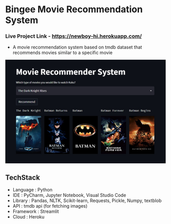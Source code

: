 ﻿# Bingee Movie Recommendation System
 
 ### Live Project Link  - https://newboy-hi.herokuapp.com/
 
 - A movie recommendation system based on tmdb dataset that recommends movies similar to a specific movie

![alt text](https://github.com/techpiyushjoshi/Recommendation-System/blob/main/Untitled.jpg)

## TechStack
- Language : Python
- IDE : PyCharm, Jupyter Notebook, Visual Studio Code
- Library : Pandas, NLTK, Scikit-learn, Requests, Pickle, Numpy, textblob
- API : tmdb api (for fetching images)
- Framework : Streamlit
- Cloud : Heroku

